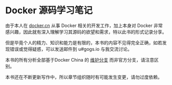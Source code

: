 # Docker 源码学习笔记

由于本人在 [docker.cn](https://docker.cn/) 从事 Docker 相关的开发工作，加上本身对 Docker 非常感兴趣，因此就有深入理解学习其源码的欲望和需求，特以此书的形式记录分享。

但是毕竟个人的精力、知识和能力是有限的，本书的内容不见得完全正确，如若发现错误或觉得疑惑，可以发送邮件到 u#gogs.io 与我交流讨论。

本书的所有分析全部基于Docker China 的 [维护分支](https://github.com/dockercn/docker) 而非官方分支，请注意区别。

本书还在不断更新写作中，所以章节组织随时有可能发生变更，请勿过度依赖。

